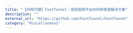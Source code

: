 ```yaml
---
title: "【内网代理】FastTunnel：高性能跨平台的内网穿透解决方案"
description: ""
external_url: "https://github.com/FastTunnel/FastTunnel"
category: "Miscellaneous"
---
```

